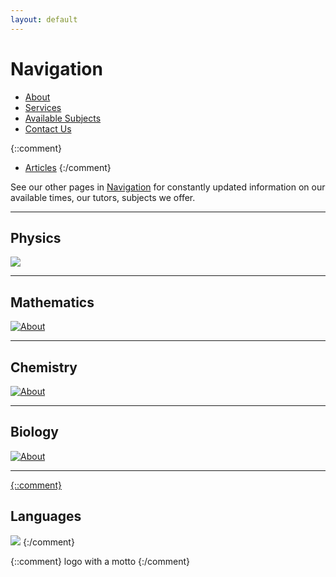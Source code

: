 ```yaml
---
layout: default
---
```


# [](#Navigation)Navigation

* [About](about)
* [Services](services)
* [Available Subjects](available-subjects)
* [Contact Us](contact-us)

{::comment}
* [Articles](articles)
{:/comment}

See our other pages in [Navigation](#navigation) for constantly updated information on our available times, our tutors, subjects we offer.

* * *

## <a href="https://hellobeastie.github.io/about/">[](#Physics)Physics
<a href="https://hellobeastie.github.io/about/">![](https://cdn.rawgit.com/HelloBeastie/HelloBeastie.github.io/master/_includes/Tesla%20Coil.jpg)

* * *
## <a href="https://hellobeastie.github.io/about/">[](#Mathematics)Mathematics
<a href="https://hellobeastie.github.io/about/">![About](https://cdn.rawgit.com/HelloBeastie/HelloBeastie.github.io/master/_includes/Mathematics.jpg)

* * *
## <a href="https://hellobeastie.github.io/about/">[](#Chemistry)Chemistry
<a href="https://hellobeastie.github.io/about/">![About](https://cdn.rawgit.com/HelloBeastie/HelloBeastie.github.io/master/_includes/Molecule.png)

* * *
## <a href="https://hellobeastie.github.io/about/">[](#Biology)Biology
<a href="https://hellobeastie.github.io/about/">![About](https://cdn.rawgit.com/HelloBeastie/HelloBeastie.github.io/master/_includes/Microorganism.jpg)

* * *
{::comment}
## [](#Languages)Languages
![](https://cdn.rawgit.com/HelloBeastie/HelloBeastie.github.io/master/_includes/Languages.jpg)
{:/comment}

{::comment}
logo with a motto
{:/comment}